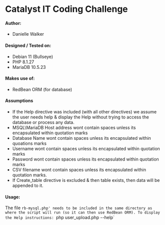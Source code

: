 # Catalyst IT Coding Challenge

#### Author:
* Danielle Walker

#### Designed / Tested on:
* Debian 11 (Bullseye)   
* PHP 8.1.27
* MariaDB 10.5.23

#### Makes use of:
* RedBean ORM (for database)

#### Assumptions
* If the Help directive was included (with all other directives) we assume the user needs help & display the Help without trying to access the database or process any data.
* MSQL\MariaDB Host address wont contain spaces unless its encapsulated within quotation marks
* Database Name wont contain spaces unless its encapsulated within quoations marks 
* Username wont contain spaces unless its encapsulated within quotation marks
* Password wont contain spaces unless its encapsulated within quotation marks
* CSV filename wont contain spaces unless its encapsulated within quotation marks.
* If Create_table directive is excluded & then table exists, then data will be appended to it.

#### Usage:
The file `rb-mysql.php' needs to be included in the same directory as where the script will run (so it can then use RedBean ORM).
To display the Help instructions:
`php user_upload.php --help`

